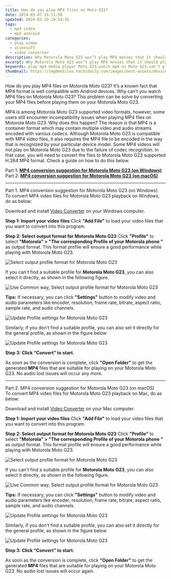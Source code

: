 ```yaml
---
title: How do you play MP4 files on Moto G23?
date: 2024-03-07 15:11:58
updated: 2024-03-10 19:54:32
tags: 
  - mp4 video
  - mp4 android
categories: 
  - play video
  - aiseesoft
  - video converter
description: Why Motorola Moto G23 won’t play MP4 movies that it should play? If you are unable to watch MP4 files on your Motorola Moto G23, you may have interest in this article. It displays a way of converting MP4 files for playing on Motorola Moto G23 smoothly. 
excerpt: Why Motorola Moto G23 won’t play MP4 movies that it should play? If you are unable to watch MP4 files on your Motorola Moto G23, you may have interest in this article. It displays a way of converting MP4 files for playing on Motorola Moto G23 smoothly. 
keywords: play mp4 media player Moto G23,watch mp4 on Moto G23,can't play mp4 on Motorola,can you play mp4 on Moto G23,play mp4 on Motorola,can you play mp4 on Motorola,mp4 file not supported in Motorola Moto G23,mp4 codec vlc android,mp4 converter android 2018,best mp4 transcoder android,video to mp4 codec converter for android,playing mp4 videos on phone android
thumbnail: https://img0mobiles.techidaily.com/images/best-assets/devices/motorola/motorola-moto-g23/3.jpg
---
```


<div class="atpl-content atpl-for-aiseesoft-video-converter play-mp4-on-android">

<div class="atpl-post-description-part-1">
<div class="tpl-content-sub-paragraph-normal">
  <p>
    How do you play MP4 files on Motorola Moto G23? It’s a known fact that MP4 format is well compatible with Android devices. Why can’t you watch MP4 files on Motorola Moto G23? This problem can be solve by converting your MP4 files before playing them on your Motorola Moto G23.
  </p>
</div>
</div>



<div class="atpl-post-description-part-2">
<div class="tpl-content-sub-paragraph-content">
<p>
  MP4 is among Motorola Moto G23 supported video formats, however, some users still encounter incompatibility issues when playing MP4 files on Motorola Moto G23. Why does this happen? The reason is that MP4 is a container format which may contain multiple video and audio streams encoded with various codecs. Although Motorola Moto G23 is compatible with MP4 video files, it also requires the MP4 file to be encoded in the way that is recognized by your particular device model. Some MP4 videos will not play on Motorola Moto G23 due to the failure of codec recognition. In that case, you will need to convert the files to Motorola Moto G23 supported H.264 MP4 format. Check a guide on how to do this below.
</p>
</div>
</div>

Part 1: <strong><a href="#p1">MP4 conversion suggestion for Motorola Moto G23 (on Windows)</a></strong>
Part 2: <strong><a href="#p2">MP4 conversion suggestion for Motorola Moto G23 (on macOS)</a></strong>

<!-- Part 1 -->
<a id="p1" name="p1" ></a><hr>

<div class="atpl-step-part-style">Part 1. MP4 conversion suggestion for Motorola Moto G23 (on Windows)</div>
To convert MP4 video files for Motorola Moto G23 playback on Windows, do as below:

Download and install <a class="atpl-step-content-a-style" href="https://tools.techidaily.com/aiseesoft-total-video-converter/" target="_blank" rel="noopener">Video Converter</a> on your Windows computer.

<strong>Step 1: Import your video files </strong>
Click <b>"Add File"</b> to load your video files that you want to convert into this program.

<strong>Step 2: Select output format for Motorola Moto G23</strong>
Click <b>"Profile"</b> to select <b>"Motorola" > "The corresponding Profile of your Motorola phone "</b> as output format. This format profile will ensure a good performance while playing with Motorola Moto G23.

<img src="https://tools.techidaily.com/images/apps/aiseesoft/video-converter/devices/moto/fv.mp4/win/profile-4.png" class="atpl-imgstyle" alt="Select output profile format for Motorola Moto G23" />

If you can't find a suitable profile for **Motorola Moto G23**, you can also select it directly, as shown in the following figure.

<img src="https://tools.techidaily.com/images/apps/aiseesoft/video-converter/devices/common_android/fv.mp4/win/profile.png" class="atpl-imgstyle" alt="Use Common way, Select output profile format for Motorola Moto G23" />

<strong>Tips:</strong>
If necessary, you can click <b>"Settings"</b> button to modify video and audio parameters like encoder, resolution, frame rate, bitrate, aspect ratio, sample rate, and audio channels. 

<img src="https://tools.techidaily.com/images/apps/aiseesoft/video-converter/devices/moto/fv.mp4/win/settings-4.png" class="atpl-imgstyle"  alt="Update Profile settings for Motorola Moto G23" />

Similarly, if you don't find a suitable profile, you can also set it directly for the general profile, as shown in the figure below

<img src="https://tools.techidaily.com/images/apps/aiseesoft/video-converter/devices/common_android/fv.mp4/win/settings.png" class="atpl-imgstyle"  alt="Update Profile settings for Motorola Moto G23" />

<strong>Step 3: Click “Convert” to start.</strong>

As soon as the conversion is complete, click <b>"Open Folder"</b> to get the generated <b>MP4</b> files that are suitable for playing on your Motorola Moto G23. No audio lost issues will occur any more.

<!-- Part 2 -->
<a id="p2" name="p2"></a><hr>

<div class="atpl-step-part-style">Part 2. MP4 conversion suggestion for Motorola Moto G23 (on macOS)</div>
To convert MP4 video files for Motorola Moto G23 playback on Mac, do as below:

Download and install <a class="atpl-step-content-a-style" href="https://tools.techidaily.com/aiseesoft-total-video-converter/" target="_blank" rel="noopener">Video Converter</a> on your Mac computer.

<strong>Step 1: Import your video files </strong>
Click <b>"Add File"</b> to load your video files that you want to convert into this program.

<strong>Step 2: Select output format for Motorola Moto G23</strong>
Click <b>"Profile"</b> to select <b>"Motorola" > "The corresponding Profile of your Motorola phone "</b> as output format. This format profile will ensure a good performance while playing with Motorola Moto G23.

<img src="https://tools.techidaily.com/images/apps/aiseesoft/video-converter/devices/moto/fv.mp4/mac/profile.png" class="atpl-imgstyle" alt="Select output profile format for Motorola Moto G23" />

If you can't find a suitable profile for **Motorola Moto G23**, you can also select it directly, as shown in the following figure.

<img src="https://tools.techidaily.com/images/apps/aiseesoft/video-converter/devices/common_android/fv.mp4/mac/profile.png" class="atpl-imgstyle" alt="Use Common way, Select output profile format for Motorola Moto G23" />

<strong>Tips:</strong>
If necessary, you can click <b>"Settings"</b> button to modify video and audio parameters like encoder, resolution, frame rate, bitrate, aspect ratio, sample rate, and audio channels. 

<img src="https://tools.techidaily.com/images/apps/aiseesoft/video-converter/devices/moto/fv.mp4/mac/settings.png" class="atpl-imgstyle"  alt="Update Profile settings for Motorola Moto G23" />

Similarly, if you don't find a suitable profile, you can also set it directly for the general profile, as shown in the figure below

<img src="https://tools.techidaily.com/images/apps/aiseesoft/video-converter/devices/common_android/fv.mp4/win/settings.png" class="atpl-imgstyle"  alt="Update Profile settings for Motorola Moto G23" />

<strong>Step 3: Click “Convert” to start.</strong>

As soon as the conversion is complete, click <b>"Open Folder"</b> to get the generated <b>MP4</b> files that are suitable for playing on your Motorola Moto G23. No audio lost issues will occur again.



<div class="atpl-post-end">
  <div class="atpl-post-device-model-description">
    
  </div>
</div>

<ins class="adsbygoogle"
     style="display:block"
     data-ad-client="ca-pub-7571918770474297"
     data-ad-slot="8358498916"
     data-ad-format="auto"
     data-full-width-responsive="true"></ins>


</div>